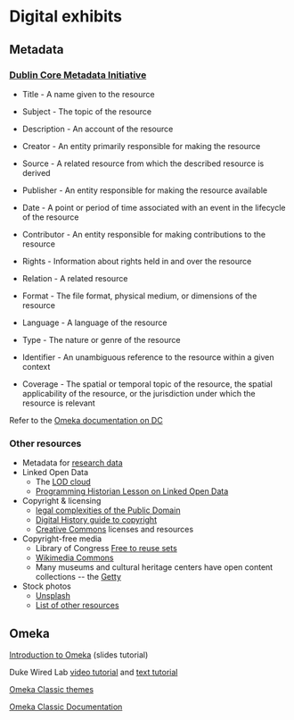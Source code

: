 # Digital exhibits

## Metadata

### [Dublin Core Metadata Initiative](https://www.dublincore.org/specifications/dublin-core/dces/)

- Title - A name given to the resource

- Subject - The topic of the resource

- Description - An account of the resource

- Creator - An entity primarily responsible for making the resource

- Source - A related resource from which the described resource is derived

- Publisher - An entity responsible for making the resource available

- Date - A point or period of time associated with an event in the lifecycle of the resource

- Contributor - An entity responsible for making contributions to the resource

- Rights - Information about rights held in and over the resource

- Relation - A related resource

- Format - The file format, physical medium, or dimensions of the resource

- Language - A language of the resource

- Type - The nature or genre of the resource

- Identifier - An unambiguous reference to the resource within a given context

- Coverage - The spatial or temporal topic of the resource, the spatial applicability of the resource, or the jurisdiction under which the resource is relevant

Refer to the [Omeka documentation on DC](https://omeka.org/classic/docs/Content/Working_with_Dublin_Core/)

### Other resources
-  Metadata for [research data](https://pitt.libguides.com/managedata/describingdata)
- Linked Open Data
  - The [LOD cloud](https://lod-cloud.net/)
  - [Programming Historian Lesson on Linked Open Data](https://programminghistorian.org/en/lessons/intro-to-linked-data)
- Copyright & licensing
  - [legal complexities of the Public Domain](https://www.lexology.com/library/detail.aspx?g=865b6d21-f075-4778-b44c-24aa54cebcf5)
  - [Digital History guide to copyright](http://chnm.gmu.edu/digitalhistory/copyright/index.php)
  - [Creative Commons](https://creativecommons.org/) licenses and resources
- Copyright-free media
  - Library of Congress [Free to reuse sets](https://www.loc.gov/free-to-use/)
  - [Wikimedia Commons](https://commons.wikimedia.org/wiki/Main_Page)
  - Many museums and cultural heritage centers have open content collections -- the [Getty](https://www.getty.edu/about/whatwedo/opencontent.html)
- Stock photos
  - [Unsplash](https://unsplash.com/)
  - [List of other resources](https://blog.tcea.org/copyright-free-images-2/?gclid=CjwKCAjwvZv0BRA8EiwAD9T2VVf1Q2Pg6ebVtTIt2nsh34FUSXvfrzhMedjDrukTsXGBY93gNE8aUBoC2isQAvD_BwE)

## Omeka

[Introduction to Omeka](https://omekagym.omeka.net/items/show/521) (slides tutorial)

Duke Wired Lab [video tutorial](https://www.youtube.com/watch?v=tii2aL7cMBE&list=PL4pAvjVJyuICiJwNw-MVFroGyE13lUhv4) and [text tutorial](https://docs.google.com/document/d/1kufh1so0Ug_5ILs2g-spp5BaGlVPQdhUsMdfHicmXpg/edit)

[Omeka Classic themes](https://omeka.org/classic/themes/)

[Omeka Classic Documentation](https://omeka.org/classic/docs/)


<!--
## Other platforms

Research guide: [digital exhibition platforms](https://guides.nyu.edu/teachdh)
-->
